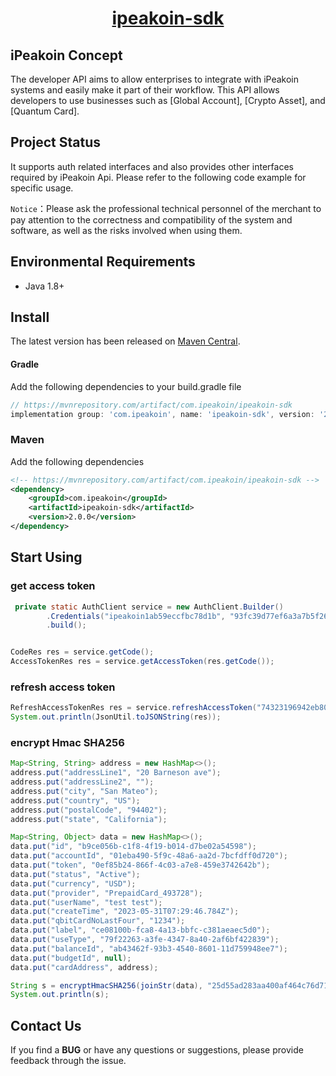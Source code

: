 <p style="text-align: center;">
  <h1 align="center"><a href="javascript:void(0);">ipeakoin-sdk</a></h1>
</p>

## iPeakoin Concept

The developer API aims to allow enterprises to integrate with iPeakoin systems and easily make it part of their
workflow. This API allows developers to use businesses such as [Global Account], [Crypto Asset], and [Quantum Card].

## Project Status

It supports auth related interfaces and also provides other interfaces required by iPeakoin Api. Please refer to the
following code example for specific usage.

`Notice`：Please ask the professional technical personnel of the merchant to pay attention to the correctness and
compatibility of the system and software, as well as the risks involved when using them.

## Environmental Requirements

+ Java 1.8+

## Install

The latest version has been released on [Maven Central](https://mvnrepository.com/artifact/com.ipeakoin/ipeakoin-sdk).

#### Gradle

Add the following dependencies to your build.gradle file

```groovy
// https://mvnrepository.com/artifact/com.ipeakoin/ipeakoin-sdk
implementation group: 'com.ipeakoin', name: 'ipeakoin-sdk', version: '2.0.0'

```

### Maven

Add the following dependencies

```xml
<!-- https://mvnrepository.com/artifact/com.ipeakoin/ipeakoin-sdk -->
<dependency>
    <groupId>com.ipeakoin</groupId>
    <artifactId>ipeakoin-sdk</artifactId>
    <version>2.0.0</version>
</dependency>

```

## Start Using

### get access token

```java
 private static AuthClient service = new AuthClient.Builder()
        .Credentials("ipeakoin1ab59eccfbc78d1b", "93fc39d77ef6a3a7b5f26b83fbbebe81", "https://api-sandbox.ipeakoin.com")
        .build();


CodeRes res = service.getCode();
AccessTokenRes res = service.getAccessToken(res.getCode());
```

### refresh access token

```java
RefreshAccessTokenRes res = service.refreshAccessToken("74323196942eb80322bdf4fc38383df74946a5d402ecfc789b6f95e30435f6f9");
System.out.println(JsonUtil.toJSONString(res));
```

### encrypt Hmac SHA256

```java
Map<String, String> address = new HashMap<>();
address.put("addressLine1", "20 Barneson ave");
address.put("addressLine2", "");
address.put("city", "San Mateo");
address.put("country", "US");
address.put("postalCode", "94402");
address.put("state", "California");

Map<String, Object> data = new HashMap<>();
data.put("id", "b9ce056b-c1f8-4f19-b014-d7be02a54598");
data.put("accountId", "01eba490-5f9c-48a6-aa2d-7bcfdff0d720");
data.put("token", "0ef85b24-866f-4c03-a7e8-459e3742642b");
data.put("status", "Active");
data.put("currency", "USD");
data.put("provider", "PrepaidCard_493728");
data.put("userName", "test test");
data.put("createTime", "2023-05-31T07:29:46.784Z");
data.put("qbitCardNoLastFour", "1234");
data.put("label", "ce08100b-fca8-4a13-bbfc-c381aeaec5d0");
data.put("useType", "79f22263-a3fe-4347-8a40-2af6bf422839");
data.put("balanceId", "ab43462f-93b3-4540-8601-11d759948ee7");
data.put("budgetId", null);
data.put("cardAddress", address);

String s = encryptHmacSHA256(joinStr(data), "25d55ad283aa400af464c76d713c07ad");
System.out.println(s);
```

## Contact Us

If you find a **BUG** or have any questions or suggestions, please provide feedback through the issue.